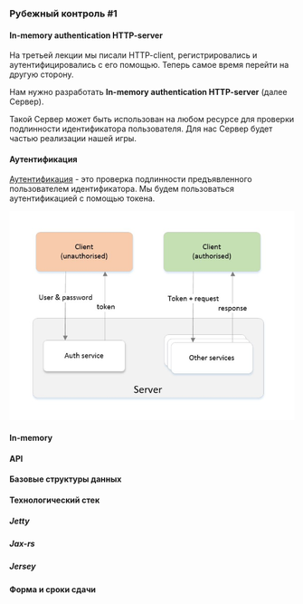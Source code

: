 ### Рубежный контроль \#1

#### In-memory authentication HTTP-server

На третьей лекции мы писали HTTP-client, регистрировались и аутентифицировались с его помощью.
Теперь самое время перейти на другую сторону.

Нам нужно разработать **In-memory authentication HTTP-server** (далее Сервер).

Такой Сервер может быть использован на любом ресурсе для проверки подлинности идентификатора пользователя.
Для нас Сервер будет частью реализации нашей игры.

#### Аутентификация
[Аутентификация](https://ru.wikipedia.org/wiki/%D0%90%D1%83%D1%82%D0%B5%D0%BD%D1%82%D0%B8%D1%84%D0%B8%D0%BA%D0%B0%D1%86%D0%B8%D1%8F_%D0%B2_%D0%98%D0%BD%D1%82%D0%B5%D1%80%D0%BD%D0%B5%D1%82%D0%B5) - 
это проверка подлинности предъявленного пользователем идентификатора.
Мы будем пользоваться аутентификацией с помощью токена.

![](auth_schema.jpg)

#### In-memory

#### API

#### Базовые структуры данных

#### Технологический стек
##### Jetty
##### Jax-rs
##### Jersey

#### Форма и сроки сдачи

